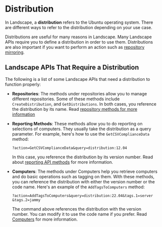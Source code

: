 # Distribution

In Landscape, a **distribution** refers to the Ubuntu operating system. There are different ways to refer to the distribution depending on your use case.

Distributions are useful for many reasons in Landscape. Many Landscape APIs require you to define a distribution in order to use them. Distributions are also important if you want to perform an action such as [repository mirroring](https://ubuntu.com/landscape/docs/explanation-about-repository-mirroring).

## Landscape APIs That Require a Distribution
The following is a list of some Landscape APIs that need a distribution to function properly:

- **Repositories**: The methods under repositories allow you to manage different repositories. Some of these methods include `CreateDistribution`, and `GetDistributions`. In both cases, you reference the distribution by its name. Read [repository methods for more information](https://ubuntu.com/landscape/docs/api-repositories)

- **Reporting Methods**: These methods allow you to do reporting on selections of computers. They usually take the distribution as a query parameter. For example, here's how to use the `GetCSVComplianceData` method:
    ```shell
    ?action=GetCSVComplianceData&query=distribution:12.04
    ```
    In this case, you reference the distribution by its version number. Read about [reporting API methods](https://ubuntu.com/landscape/docs/api-reporting) for more information.

- **Computers**: The methods under Computers help you retrieve computers and do basic operations such as tagging on them. With these methods, you can reference the distribution with either the version number or the code name. Here's an example of the `AddTagsToComputers` method:
    ```shell
    ?action=AddTagsToComputers&query=distribution:22.04&tags.1=server
    &tags.2=jammy
    ```
    The command above references the distribution with the version number. You can modify it to use the code name if you prefer. Read [Computers](https://ubuntu.com/landscape/docs/api-computers) for more information.